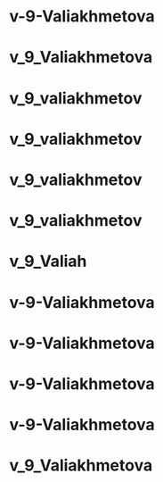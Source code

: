 # v-9-Valiakhmetova
# v_9_Valiakhmetova
# v_9_valiakhmetov
# v_9_valiakhmetov
# v_9_valiakhmetov
# v_9_valiakhmetov
# v_9_Valiah
# v-9-Valiakhmetova
# v-9-Valiakhmetova
# v-9-Valiakhmetova
# v-9-Valiakhmetova
# v_9_Valiakhmetova
